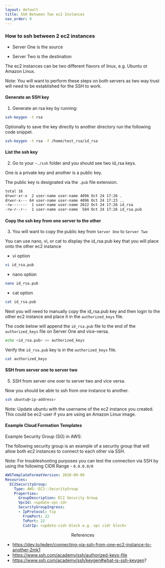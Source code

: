 ```yaml
---
layout: default
title: SSH Between Two ec2 Instances
nav_order: 9
---
```



### How to ssh between 2 ec2 instances

+ Server One is the source

+ Server Two is the destination

The ec2 instances can be two different flavors of linux, e.g. Ubuntu or Amazon Linux.

Note: You will want to perform these steps on both servers as two way trust will need to be established for the SSH to work.

#### Generate an SSH key

1. Generate an rsa key by running:

```bash
ssh-keygen -t rsa
```

Optionally to save the key directly to another directory run the following code snippet.

```bash
ssh-keygen -t rsa -f /home/test_rsa/id_rsa
```

#### List the ssh key

2. Go to your `~./ssh` folder and you should see two id_rsa keys.

One is a private key and another is a public key.

The public key is designated via the `.pub` file extension.

```bash
total 16
drwxr-xr-x  2 user-name user-name 4096 Oct 24 17:26 .
drwxr-x--- 64 user-name user-name 4096 Oct 24 17:23 ..
-rw-------  1 user-name user-name 2622 Oct 24 17:26 id_rsa
-rw-r--r--  1 user-name user-name  584 Oct 24 17:26 id_rsa.pub
```

#### Copy the ssh key from one server to the other

3. You will want to copy the public key from `Server One` to `Server Two`

You can use nano, vi, or cat to display the id_rsa.pub key that you will place onto the other ec2 instance

+ vi option

```bash
vi id_rsa.pub
```

+ nano option

```bash
nano id_rsa.pub
```

+ cat option

```bash
cat id_rsa.pub
```

Next you will need to manually copy the id_rsa.pub key and then login to the other ec2 instance and place it in the `authorized_keys` file.

<!---

```bash
ssh-copy-id -i ~/.ssh/mykey user@host
```

--->


The code below will append the `id_rsa.pub` file to the end of the `authorized_keys` file on Server One and vice-versa.

```bash
echo <id_rsa.pub> >> authorized_keys
```

Verify the `id_rsa.pub` key is in the `authorized_keys` file.

```bash
cat authorized_keys
```

#### SSH from server one to server two

5. SSH from server one over to server two and vice versa.

Now you should be able to ssh from one instance to another.

```bash
ssh ubuntu@<ip-address>
```

Note: Update ubuntu with the username of the ec2 instance you created. This could be ec2-user if you are using an Amazon Linux image.

#### Example Cloud Formation Templates

Example Security Group (SG) in AWS:

The following security group is an example of a security group that will allow both ec2 instances to connect to each other via SSH.

Note: For troubleshooting purposes you can test the connection via SSH by using the following CIDR Range - `0.0.0.0/0`

```yaml
AWSTemplateFormatVersion: 2010-09-09
Resources:
  EC2SecurityGroup:
    Type: AWS::EC2::SecurityGroup
    Properties:
      GroupDescription: EC2 Security Group
      VpcId: <update-vpc-id>
      SecurityGroupIngress:
      - IpProtocol: tcp
        FromPort: 22
        ToPort: 22
        CidrIp: <update-cidr-block e.g. vpc cidr block>

```


<center>References</center>

+ https://dev.to/jeden/connecting-via-ssh-from-one-ec2-instance-to-another-2mk1
+ https://www.ssh.com/academy/ssh/authorized-keys-file
+ https://www.ssh.com/academy/ssh/keygen#what-is-ssh-keygen?

